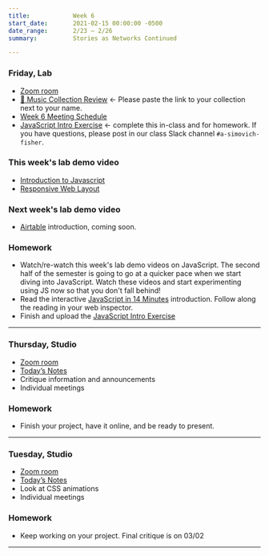 ```yaml
---
title:            Week 6
start_date:       2021-02-15 00:00:00 -0500
date_range:       2/23 – 2/26
summary:          Stories as Networks Continued

---
```


### Friday, Lab
- [Zoom room](https://newschool.zoom.us/j/3928062190)
- [🎹 Music Collection Review](https://paper.dropbox.com/doc/CI-Lab-Week-6-Music-Collection-Review--BF2bnskX5WgbOwQYleMK6j~3Ag-Mz17O3Pztzuw9k5hIHfGK) <- Please paste the link to your collection next to your name.
- [Week 6 Meeting Schedule](https://paper.dropbox.com/doc/CI-Lab-Week-6-Meeting-Schedule--BF06wUFo9rN4J~WNwdmHKfZnAg-j1IhdnfPZ4KxRQjKLkNex)
- [JavaScript Intro Exercise](https://paper.dropbox.com/doc/CI-Lab-Week-6-JavaScript-Intro-Exercise--BF3INUItjosgUR0vBNbuHdsmAg-z7h33BsF4KHhE02KEBWj7) <- complete this in-class and for homework. If you have questions, please post in our class Slack channel `#a-simovich-fisher`.

### This week's lab demo video
- [Introduction to Javascript](https://vimeo.com/showcase/8025633/video/513584741)
- [Responsive Web Layout](https://vimeo.com/515126834)

### Next week's lab demo video
- [Airtable](https://airtable.com/) introduction, coming soon.

### Homework
- Watch/re-watch this week's lab demo videos on JavaScript. The second half of the semester is going to go at a quicker
  pace when we start diving into JavaScript. Watch these videos and start experimenting using JS now so that
  you don't fall behind!
- Read the interactive [JavaScript in 14 Minutes](https://jgthms.com/javascript-in-14-minutes/) introduction. Follow along
  the reading in your web inspector.
- Finish and upload the [JavaScript Intro Exercise](https://paper.dropbox.com/doc/CI-Lab-Week-6-JavaScript-Intro-Exercise--BF3INUItjosgUR0vBNbuHdsmAg-z7h33BsF4KHhE02KEBWj7)

---

### Thursday, Studio
- [Zoom room](https://newschool.zoom.us/my/nikafisher)
- [Today&rsquo;s Notes](https://paper.dropbox.com/doc/Parsons-Week-6b-Final-Critique-Check-in-and-Individual-Meetings--BFzqE2s9IK89BcBRMxv7UsZ_AQ-QPWp9CncnraUaj75jpYln)
- Critique information and announcements
- Individual meetings

### Homework
- Finish your project, have it online, and be ready to present.

---

### Tuesday, Studio
- [Zoom room](https://newschool.zoom.us/my/nikafisher)
- [Today&rsquo;s Notes](https://paper.dropbox.com/doc/Parsons-Week-6a-CSS-Animation-Show-and-Tell-1-on-1-Meetings-and-Break-Out-Rooms--BFtleFz6i_9D2y0ENRjDEjsqAQ-ALNntovPturesguvBFAlt)
- Look at CSS animations
- Individual meetings

### Homework
- Keep working on your project. Final critique is on 03/02

---
